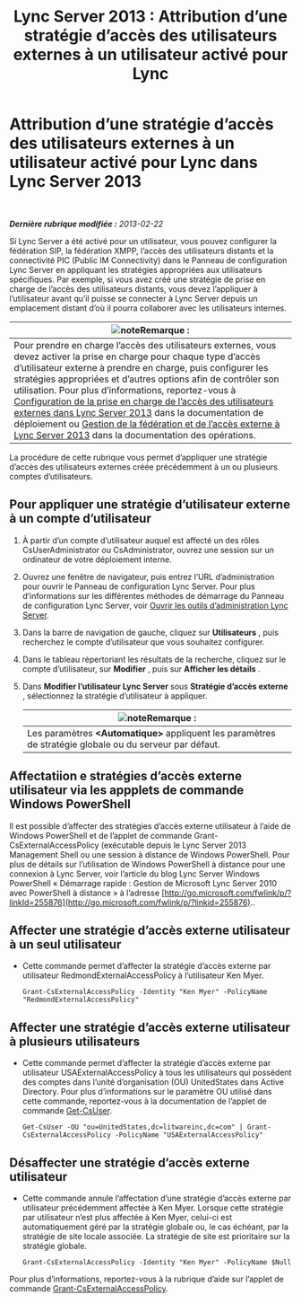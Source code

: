 ﻿---
title: 'Lync Server 2013 : Attribution d’une stratégie d’accès des utilisateurs externes à un utilisateur activé pour Lync'
TOCTitle: Attribution d’une stratégie d’accès des utilisateurs externes à un utilisateur activé pour Lync
ms:assetid: 736fcaad-9f95-4896-b767-e199d86a00a4
ms:mtpsurl: https://technet.microsoft.com/fr-fr/library/Gg398551(v=OCS.15)
ms:contentKeyID: 49297723
ms.date: 05/20/2016
mtps_version: v=OCS.15
ms.translationtype: HT
---

# Attribution d’une stratégie d’accès des utilisateurs externes à un utilisateur activé pour Lync dans Lync Server 2013

 

_**Dernière rubrique modifiée :** 2013-02-22_

Si Lync Server a été activé pour un utilisateur, vous pouvez configurer la fédération SIP, la fédération XMPP, l’accès des utilisateurs distants et la connectivité PIC (Public IM Connectivity) dans le Panneau de configuration Lync Server en appliquant les stratégies appropriées aux utilisateurs spécifiques. Par exemple, si vous avez créé une stratégie de prise en charge de l’accès des utilisateurs distants, vous devez l’appliquer à l’utilisateur avant qu’il puisse se connecter à Lync Server depuis un emplacement distant d’où il pourra collaborer avec les utilisateurs internes.

<table>
<thead>
<tr class="header">
<th><img src="images/Gg398920.note(OCS.15).gif" title="note" alt="note" />Remarque :</th>
</tr>
</thead>
<tbody>
<tr class="odd">
<td>Pour prendre en charge l’accès des utilisateurs externes, vous devez activer la prise en charge pour chaque type d’accès d’utilisateur externe à prendre en charge, puis configurer les stratégies appropriées et d’autres options afin de contrôler son utilisation. Pour plus d’informations, reportez-vous à <a href="lync-server-2013-configuring-support-for-external-user-access.md">Configuration de la prise en charge de l’accès des utilisateurs externes dans Lync Server 2013</a> dans la documentation de déploiement ou <a href="lync-server-2013-managing-federation-and-external-access-to-lync-server-2013.md">Gestion de la fédération et de l’accès externe à Lync Server 2013</a> dans la documentation des opérations.</td>
</tr>
</tbody>
</table>


La procédure de cette rubrique vous permet d’appliquer une stratégie d’accès des utilisateurs externes créée précédemment à un ou plusieurs comptes d’utilisateurs.

## Pour appliquer une stratégie d’utilisateur externe à un compte d’utilisateur

1.  À partir d’un compte d’utilisateur auquel est affecté un des rôles CsUserAdministrator ou CsAdministrator, ouvrez une session sur un ordinateur de votre déploiement interne.

2.  Ouvrez une fenêtre de navigateur, puis entrez l’URL d’administration pour ouvrir le Panneau de configuration Lync Server. Pour plus d’informations sur les différentes méthodes de démarrage du Panneau de configuration Lync Server, voir [Ouvrir les outils d’administration Lync Server](lync-server-2013-open-lync-server-administrative-tools.md).

3.  Dans la barre de navigation de gauche, cliquez sur **Utilisateurs** , puis recherchez le compte d’utilisateur que vous souhaitez configurer.

4.  Dans le tableau répertoriant les résultats de la recherche, cliquez sur le compte d’utilisateur, sur **Modifier** , puis sur **Afficher les détails** .

5.  Dans **Modifier l’utilisateur Lync Server** sous **Stratégie d’accès externe** , sélectionnez la stratégie d’utilisateur à appliquer.
    
    <table>
    <thead>
    <tr class="header">
    <th><img src="images/Gg398920.note(OCS.15).gif" title="note" alt="note" />Remarque :</th>
    </tr>
    </thead>
    <tbody>
    <tr class="odd">
    <td>Les paramètres <strong>&lt;Automatique&gt;</strong> appliquent les paramètres de stratégie globale ou du serveur par défaut.</td>
    </tr>
    </tbody>
    </table>


## Affectatiion e stratégies d’accès externe utilisateur via les appplets de commande Windows PowerShell

Il est possible d’affecter des stratégies d’accès externe utilisateur à l’aide de Windows PowerShell et de l’applet de commande Grant-CsExternalAccessPolicy (exécutable depuis le Lync Server 2013 Management Shell ou une session à distance de Windows PowerShell. Pour plus de détails sur l’utilisation de Windows PowerShell à distance pour une connexion à Lync Server, voir l’article du blog Lync Server Windows PowerShell « Démarrage rapide : Gestion de Microsoft Lync Server 2010 avec PowerShell à distance » à l’adresse [http://go.microsoft.com/fwlink/p/?linkId=255876](http://go.microsoft.com/fwlink/p/?linkid=255876)..

## Affecter une stratégie d’accès externe utilisateur à un seul utilisateur

  - Cette commande permet d’affecter la stratégie d’accès externe par utilisateur RedmondExternalAccessPolicy à l’utilisateur Ken Myer.
    
        Grant-CsExternalAccessPolicy -Identity "Ken Myer" -PolicyName "RedmondExternalAccessPolicy"

## Affecter une stratégie d’accès externe utilisateur à plusieurs utilisateurs

  - Cette commande permet d’affecter la stratégie d’accès externe par utilisateur USAExternalAccessPolicy à tous les utilisateurs qui possèdent des comptes dans l’unité d’organisation (OU) UnitedStates dans Active Directory. Pour plus d’informations sur le paramètre OU utilisé dans cette commande, reportez-vous à la documentation de l’applet de commande [Get-CsUser](https://docs.microsoft.com/en-us/powershell/module/skype/Get-CsUser).
    
        Get-CsUser -OU "ou=UnitedStates,dc=litwareinc,dc=com" | Grant-CsExternalAccessPolicy -PolicyName "USAExternalAccessPolicy"

## Désaffecter une stratégie d’accès externe utilisateur

  - Cette commande annule l’affectation d’une stratégie d’accès externe par utilisateur précédemment affectée à Ken Myer. Lorsque cette stratégie par utilisateur n’est plus affectée à Ken Myer, celui-ci est automatiquement géré par la stratégie globale ou, le cas échéant, par la stratégie de site locale associée. La stratégie de site est prioritaire sur la stratégie globale.
    
        Grant-CsExternalAccessPolicy -Identity "Ken Myer" -PolicyName $Null

Pour plus d’informations, reportez-vous à la rubrique d’aide sur l’applet de commande [Grant-CsExternalAccessPolicy](https://docs.microsoft.com/en-us/powershell/module/skype/Grant-CsExternalAccessPolicy).

